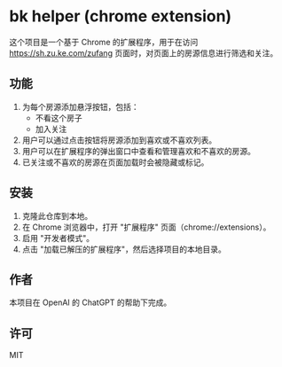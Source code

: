 # bk helper (chrome extension)

这个项目是一个基于 Chrome 的扩展程序，用于在访问 https://sh.zu.ke.com/zufang 页面时，对页面上的房源信息进行筛选和关注。

## 功能

1. 为每个房源添加悬浮按钮，包括：
   - 不看这个房子
   - 加入关注
2. 用户可以通过点击按钮将房源添加到喜欢或不喜欢列表。
3. 用户可以在扩展程序的弹出窗口中查看和管理喜欢和不喜欢的房源。
4. 已关注或不喜欢的房源在页面加载时会被隐藏或标记。

## 安装

1. 克隆此仓库到本地。
2. 在 Chrome 浏览器中，打开 "扩展程序" 页面（chrome://extensions）。
3. 启用 "开发者模式"。
4. 点击 "加载已解压的扩展程序"，然后选择项目的本地目录。

## 作者

本项目在 OpenAI 的 ChatGPT 的帮助下完成。

## 许可

MIT
